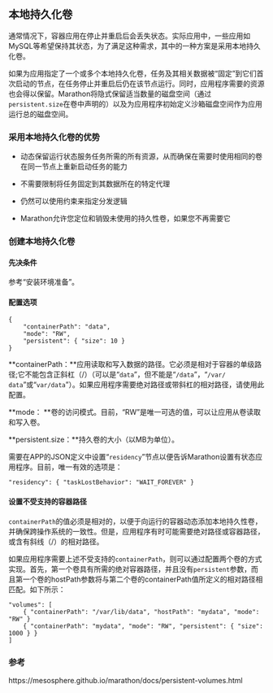## 本地持久化卷

通常情况下，容器应用在停止并重启后会丢失状态。实际应用中，一些应用如MySQL等希望保持其状态，为了满足这种需求，其中的一种方案是采用本地持久化卷。

如果为应用指定了一个或多个本地持久化卷，任务及其相关数据被“固定”到它们首次启动的节点，在任务停止并重启后仍在该节点运行。同时，应用程序需要的资源也会得以保留。Marathon将隐式保留适当数量的磁盘空间（通过`persistent.size`在卷中声明的）以及为应用程序初始定义沙箱磁盘空间作为应用运行总的磁盘空间。

### 采用本地持久化卷的优势

* 动态保留运行状态服务任务所需的所有资源，从而确保在需要时使用相同的卷在同一节点上重新启动任务的能力

* 不需要限制将任务固定到其数据所在的特定代理

* 仍然可以使用约束来指定分发逻辑

* Marathon允许您定位和销毁未使用的持久性卷，如果您不再需要它


### 创建本地持久化卷

#### 先决条件

参考“安装环境准备”。

#### 配置选项

```
{ 
    "containerPath": "data", 
    "mode": "RW", 
    "persistent": { "size": 10 }
}
```

**containerPath：**应用读取和写入数据的路径。它必须是相对于容器的单级路径;它不能包含正斜杠（\/）（可以是“`data`”，但不能是“`/data`”，“`/var/ data`”或“`var/data`”）。如果应用程序需要绝对路径或带斜杠的相对路径，请使用此配置。

**mode： **卷的访问模式。目前，“RW”是唯一可选的值，可以让应用从卷读取和写入卷。

**persistent.size：**持久卷的大小（以MB为单位）。

需要在APP的JSON定义中设置“`residency`”节点以便告诉Marathon设置有状态应用程序。目前，唯一有效的选项是：

```
"residency": { "taskLostBehavior": "WAIT_FOREVER" }
```

#### 设置不受支持的容器路径

`containerPath`的值必须是相对的，以便于向运行的容器动态添加本地持久性卷，并确保跨操作系统的一致性。但是，应用程序有时可能需要绝对路径或容器路径，或含有斜线（\/）的相对路径。

如果应用程序需要上述不受支持的`containerPath`，则可以通过配置两个卷的方式实现。首先，第一个卷具有所需的绝对容器路径，并且没有`persistent`参数，而且第一个卷的hostPath参数将与第二个卷的containerPath值所定义的相对路径相匹配。如下所示：

```
"volumes": [
    { "containerPath": "/var/lib/data", "hostPath": "mydata", "mode": "RW" }
    { "containerPath": "mydata", "mode": "RW", "persistent": { "size": 1000 } }
]
```

### 参考

https:\/\/mesosphere.github.io\/marathon\/docs\/persistent-volumes.html

